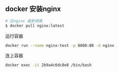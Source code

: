 ## docker 安装nginx

```sh
# 拉nginx 最新镜像
$ docker pull nginx:latest
```

运行容器

```sh
docker run --name nginx-test -p 8080:80 -d nginx
```

连上容器

```sh
docker exec -it 2b9a4c6dc8e8 /bin/bash
```

